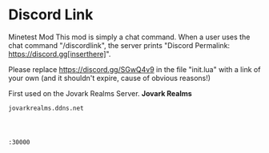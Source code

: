 # Discord Link

Minetest Mod
This mod is simply a chat command.
When a user uses the chat command "/discordlink", the server prints "Discord Permalink: https://discord.gg[inserthere]".

Please replace https://discord.gg/SGwQ4v9 in the file "init.lua" with a link of your own (and it shouldn't expire, cause of obvious reasons!)

First used on the Jovark Realms Server.
  <b>Jovark Realms</b>
  <code><p>jovarkrealms.ddns.net</p>
  <p>:30000</p></code>
